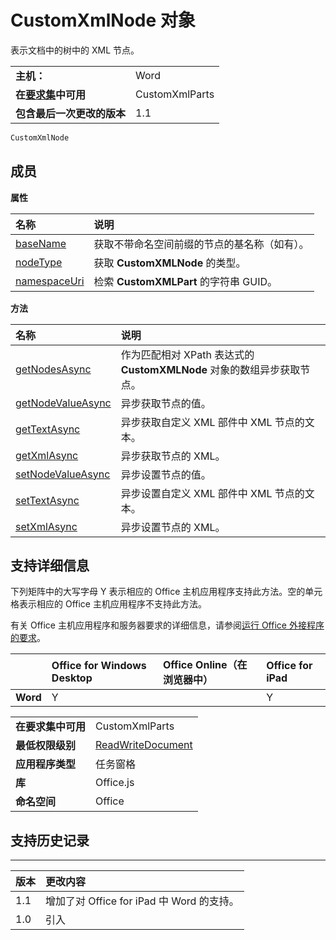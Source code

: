 
# CustomXmlNode 对象
表示文档中的树中的 XML 节点。

|||
|:-----|:-----|
|**主机：**|Word|
|**在[要求集](../../docs/overview/specify-office-hosts-and-api-requirements.md)中可用**|CustomXmlParts|
|**包含最后一次更改的版本**|1.1|

```js
CustomXmlNode
```


## 成员


**属性**


|**名称**|**说明**|
|:-----|:-----|
|[baseName](../../reference/shared/customxmlnode.basename.md)|获取不带命名空间前缀的节点的基名称（如有）。|
|[nodeType](../../reference/shared/customxmlnode.nodetype.md)|获取  **CustomXMLNode** 的类型。|
|[namespaceUri](../../reference/shared/customxmlnode.namespaceuri.md)|检索  **CustomXMLPart** 的字符串 GUID。|

**方法**


|**名称**|**说明**|
|:-----|:-----|
|[getNodesAsync](../../reference/shared/customxmlnode.getnodesasync.md)|作为匹配相对 XPath 表达式的  **CustomXMLNode** 对象的数组异步获取节点。|
|[getNodeValueAsync](../../reference/shared/customxmlnode.getnodevalueasync.md)|异步获取节点的值。|
|[getTextAsync](customxmlnode.gettextasync.md)|异步获取自定义 XML 部件中 XML 节点的文本。|
|[getXmlAsync](../../reference/shared/customxmlnode.getxmlasync.md)|异步获取节点的 XML。|
|[setNodeValueAsync](../../reference/shared/customxmlnode.setnodevalueasync.md)|异步设置节点的值。|
|[setTextAsync](customxmlnode.settextasync.md)|异步设置自定义 XML 部件中 XML 节点的文本。|
|[setXmlAsync](../../reference/shared/customxmlnode.setxmlasync.md)|异步设置节点的 XML。|

## 支持详细信息


下列矩阵中的大写字母 Y 表示相应的 Office 主机应用程序支持此方法。空的单元格表示相应的 Office 主机应用程序不支持此方法。

有关 Office 主机应用程序和服务器要求的详细信息，请参阅[运行 Office 外接程序的要求](../../docs/overview/requirements-for-running-office-add-ins.md)。


||**Office for Windows Desktop**|**Office Online（在浏览器中）**|**Office for iPad**|
|:-----|:-----|:-----|:-----|
|**Word**|Y||Y|

|||
|:-----|:-----|
|**在要求集中可用**|CustomXmlParts|
|**最低权限级别**|[ReadWriteDocument](../../docs/develop/requesting-permissions-for-api-use-in-content-and-task-pane-add-ins.md)|
|**应用程序类型**|任务窗格|
|**库**|Office.js|
|**命名空间**|Office|

## 支持历史记录



****


|**版本**|**更改内容**|
|:-----|:-----|
|1.1|增加了对 Office for iPad 中 Word 的支持。|
|1.0|引入|

